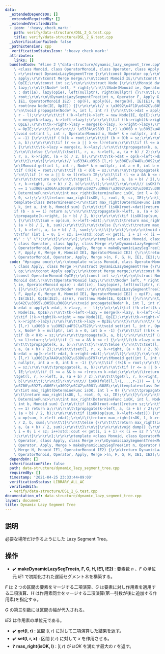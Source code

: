 ```yaml
---
data:
  _extendedDependsOn: []
  _extendedRequiredBy: []
  _extendedVerifiedWith:
  - icon: ':heavy_check_mark:'
    path: verify/data-structure/DSL_2_G.test.cpp
    title: verify/data-structure/DSL_2_G.test.cpp
  _isVerificationFailed: false
  _pathExtension: cpp
  _verificationStatusIcon: ':heavy_check_mark:'
  attributes:
    links: []
  bundledCode: "#line 2 \"data-structure/dynamic_lazy_segment_tree.cpp\"\n\r\ntemplate\
    \ <class Monoid, class OperatorMonoid, class Operator, class Apply, class Merge\
    \ >\r\nstruct DynamicLazySegmentTree {\r\n\tconst Operator op;\r\n\tconst Apply\
    \ apply;\r\n\tconst Merge merge;\r\n\tconst Monoid IE;\r\n\tconst OperatorMonoid\
    \ OpIE;\r\n\tconst int sz;\r\n\r\n\tstruct Node {\r\n\t\tMonoid dat;\r\n\t\tOperatorMonoid\
    \ lazy;\r\n\t\tNode* left, * right;\r\n\t\tNode(Monoid ie, OperatorMonoid opie)\
    \ : dat(ie), lazy(opie), left(nullptr), right(nullptr) {}\r\n\t};\r\n\r\n\tNode*\
    \ root;\r\n\r\n\tDynamicLazySegmentTree(int n, Operator F, Apply G, Merge H, Monoid\
    \ IE1, OperatorMonoid IE2) : op(F), apply(G), merge(H), IE(IE1), OpIE(IE2), sz(n),\
    \ root(new Node(IE, OpIE)) {}\r\n\r\n\t// x \u3092\u4F1D\u642C\u3055\u305B\u308B\
    \r\n\tvoid propagate(Node* k, int l, int r) {\r\n\t\tk->dat = apply(k->dat, k->lazy,\
    \ r - l);\r\n\r\n\t\tif (!k->left)k->left = new Node(IE, OpIE);\r\n\t\tk->left->lazy\
    \ = merge(k->lazy, k->left->lazy);\r\n\r\n\t\tif (!k->right)k->right = new Node(IE,\
    \ OpIE);\r\n\t\tk->right->lazy = merge(k->lazy, k->right->lazy);\r\n\r\n\t\tk->lazy\
    \ = OpIE;\r\n\t}\r\n\r\n\t// \u533A\u9593 [l,r) \u306B x \u3092\u4F5C\u7528\r\n\
    \tvoid set(int l, int r, OperatorMonoid x, Node* k = nullptr, int a = 0, int b\
    \ = -1) {\r\n\t\tif (!k)k = root;\r\n\t\tif (b < 0)b = sz;\r\n\r\n\t\tpropagate(k,\
    \ a, b);\r\n\r\n\t\tif (r <= a || b <= l)return;\r\n\t\tif (l <= a && b <= r)\
    \ {\r\n\t\t\tk->lazy = merge(x, k->lazy);\r\n\t\t\tpropagate(k, a, b);\r\n\t\t\
    }\r\n\t\telse {\r\n\t\t\tset(l, r, x, k->left, a, (a + b) / 2);\r\n\t\t\tset(l,\
    \ r, x, k->right, (a + b) / 2, b);\r\n\t\t\tk->dat = op(k->left->dat, k->right->dat);\r\
    \n\t\t}\r\n\t}\r\n\r\n\t// \u533A\u9593 [l,r) \u306E\u7A4D\u3092\u53D6\u5F97\r\
    \n\tMonoid get(int l, int r, Node* k = nullptr, int a = 0, int b = -1) {\r\n\t\
    \tif (!k)k = root;\r\n\t\tif (b < 0)b = sz;\r\n\r\n\t\tpropagate(k, a, b);\r\n\
    \r\n\t\tif (r <= a || b <= l)return IE;\r\n\t\tif (l <= a && b <= r)return k->dat;\r\
    \n\r\n\t\treturn op(\r\n\t\t\tget(l, r, k->left, a, (a + b) / 2),\r\n\t\t\tget(l,\
    \ r, k->right, (a + b) / 2, b)\r\n\t\t);\r\n\t}\r\n\r\n\t// isOK(fold(l,l+1,...,r-1))\
    \ == 1 \u3068\u306A\u308B\u6700\u5927\u306Er\u3092\u6C42\u3081\u308B\r\n\ttemplate<class\
    \ DetermineFunc>\r\n\tint max_right(DetermineFunc isOK, int l = 0) {\r\n\t\tpropagate(root,\
    \ 0, sz);\r\n\t\treturn max_right(isOK, l, root, 0, sz, IE);\r\n\t}\r\n\r\n\t\
    template<class DetermineFunc>\r\n\tint max_right(DetermineFunc isOK, int l, Node*\
    \ k, int a, int b, Monoid sum) {\r\n\t\tif (isOK(root->dat))return sz;\r\n\t\t\
    if (b - a == 1) return a;\r\n\r\n\t\tpropagate(k->left, a, (a + b) / 2);\r\n\t\
    \tpropagate(k->right, (a + b) / 2, b);\r\n\r\n\t\tif (isOK(op(sum, k->left->dat)))\
    \ {\r\n\t\t\tsum = op(sum, k->left->dat);\r\n\t\t\treturn max_right(isOK, l, k->right,\
    \ (a + b) / 2, b, sum);\r\n\t\t}\r\n\t\telse {\r\n\t\t\treturn max_right(isOK,\
    \ l, k->left, a, (a + b) / 2, sum);\r\n\t\t}\r\n\t}\r\n\r\n\tvoid dump() {\r\n\
    \t\tfor (int i = 0; i < sz; i++)std::cout << get(i, i + 1) << (i == sz ? \"\\\
    n\" : \" \");\r\n\t}\r\n\r\n};\r\n\r\ntemplate <class Monoid, class OperatorMonoid,\
    \ class Operator, class Apply, class Merge >\r\nDynamicLazySegmentTree<Monoid,\
    \ OperatorMonoid, Operator, Apply, Merge > makeDynamicLazySegTree(int n, Operator\
    \ F, Apply G, Merge H, Monoid IE1, OperatorMonoid IE2) {\r\n\treturn DynamicLazySegmentTree<Monoid,\
    \ OperatorMonoid, Operator, Apply, Merge >(n, F, G, H, IE1, IE2);\r\n}\r\n"
  code: "#pragma once\r\n\r\ntemplate <class Monoid, class OperatorMonoid, class Operator,\
    \ class Apply, class Merge >\r\nstruct DynamicLazySegmentTree {\r\n\tconst Operator\
    \ op;\r\n\tconst Apply apply;\r\n\tconst Merge merge;\r\n\tconst Monoid IE;\r\n\
    \tconst OperatorMonoid OpIE;\r\n\tconst int sz;\r\n\r\n\tstruct Node {\r\n\t\t\
    Monoid dat;\r\n\t\tOperatorMonoid lazy;\r\n\t\tNode* left, * right;\r\n\t\tNode(Monoid\
    \ ie, OperatorMonoid opie) : dat(ie), lazy(opie), left(nullptr), right(nullptr)\
    \ {}\r\n\t};\r\n\r\n\tNode* root;\r\n\r\n\tDynamicLazySegmentTree(int n, Operator\
    \ F, Apply G, Merge H, Monoid IE1, OperatorMonoid IE2) : op(F), apply(G), merge(H),\
    \ IE(IE1), OpIE(IE2), sz(n), root(new Node(IE, OpIE)) {}\r\n\r\n\t// x \u3092\u4F1D\
    \u642C\u3055\u305B\u308B\r\n\tvoid propagate(Node* k, int l, int r) {\r\n\t\t\
    k->dat = apply(k->dat, k->lazy, r - l);\r\n\r\n\t\tif (!k->left)k->left = new\
    \ Node(IE, OpIE);\r\n\t\tk->left->lazy = merge(k->lazy, k->left->lazy);\r\n\r\n\
    \t\tif (!k->right)k->right = new Node(IE, OpIE);\r\n\t\tk->right->lazy = merge(k->lazy,\
    \ k->right->lazy);\r\n\r\n\t\tk->lazy = OpIE;\r\n\t}\r\n\r\n\t// \u533A\u9593\
    \ [l,r) \u306B x \u3092\u4F5C\u7528\r\n\tvoid set(int l, int r, OperatorMonoid\
    \ x, Node* k = nullptr, int a = 0, int b = -1) {\r\n\t\tif (!k)k = root;\r\n\t\
    \tif (b < 0)b = sz;\r\n\r\n\t\tpropagate(k, a, b);\r\n\r\n\t\tif (r <= a || b\
    \ <= l)return;\r\n\t\tif (l <= a && b <= r) {\r\n\t\t\tk->lazy = merge(x, k->lazy);\r\
    \n\t\t\tpropagate(k, a, b);\r\n\t\t}\r\n\t\telse {\r\n\t\t\tset(l, r, x, k->left,\
    \ a, (a + b) / 2);\r\n\t\t\tset(l, r, x, k->right, (a + b) / 2, b);\r\n\t\t\t\
    k->dat = op(k->left->dat, k->right->dat);\r\n\t\t}\r\n\t}\r\n\r\n\t// \u533A\u9593\
    \ [l,r) \u306E\u7A4D\u3092\u53D6\u5F97\r\n\tMonoid get(int l, int r, Node* k =\
    \ nullptr, int a = 0, int b = -1) {\r\n\t\tif (!k)k = root;\r\n\t\tif (b < 0)b\
    \ = sz;\r\n\r\n\t\tpropagate(k, a, b);\r\n\r\n\t\tif (r <= a || b <= l)return\
    \ IE;\r\n\t\tif (l <= a && b <= r)return k->dat;\r\n\r\n\t\treturn op(\r\n\t\t\
    \tget(l, r, k->left, a, (a + b) / 2),\r\n\t\t\tget(l, r, k->right, (a + b) / 2,\
    \ b)\r\n\t\t);\r\n\t}\r\n\r\n\t// isOK(fold(l,l+1,...,r-1)) == 1 \u3068\u306A\u308B\
    \u6700\u5927\u306Er\u3092\u6C42\u3081\u308B\r\n\ttemplate<class DetermineFunc>\r\
    \n\tint max_right(DetermineFunc isOK, int l = 0) {\r\n\t\tpropagate(root, 0, sz);\r\
    \n\t\treturn max_right(isOK, l, root, 0, sz, IE);\r\n\t}\r\n\r\n\ttemplate<class\
    \ DetermineFunc>\r\n\tint max_right(DetermineFunc isOK, int l, Node* k, int a,\
    \ int b, Monoid sum) {\r\n\t\tif (isOK(root->dat))return sz;\r\n\t\tif (b - a\
    \ == 1) return a;\r\n\r\n\t\tpropagate(k->left, a, (a + b) / 2);\r\n\t\tpropagate(k->right,\
    \ (a + b) / 2, b);\r\n\r\n\t\tif (isOK(op(sum, k->left->dat))) {\r\n\t\t\tsum\
    \ = op(sum, k->left->dat);\r\n\t\t\treturn max_right(isOK, l, k->right, (a + b)\
    \ / 2, b, sum);\r\n\t\t}\r\n\t\telse {\r\n\t\t\treturn max_right(isOK, l, k->left,\
    \ a, (a + b) / 2, sum);\r\n\t\t}\r\n\t}\r\n\r\n\tvoid dump() {\r\n\t\tfor (int\
    \ i = 0; i < sz; i++)std::cout << get(i, i + 1) << (i == sz ? \"\\n\" : \" \"\
    );\r\n\t}\r\n\r\n};\r\n\r\ntemplate <class Monoid, class OperatorMonoid, class\
    \ Operator, class Apply, class Merge >\r\nDynamicLazySegmentTree<Monoid, OperatorMonoid,\
    \ Operator, Apply, Merge > makeDynamicLazySegTree(int n, Operator F, Apply G,\
    \ Merge H, Monoid IE1, OperatorMonoid IE2) {\r\n\treturn DynamicLazySegmentTree<Monoid,\
    \ OperatorMonoid, Operator, Apply, Merge >(n, F, G, H, IE1, IE2);\r\n}\r\n"
  dependsOn: []
  isVerificationFile: false
  path: data-structure/dynamic_lazy_segment_tree.cpp
  requiredBy: []
  timestamp: '2021-04-25 23:33:44+09:00'
  verificationStatus: LIBRARY_ALL_AC
  verifiedWith:
  - verify/data-structure/DSL_2_G.test.cpp
documentation_of: data-structure/dynamic_lazy_segment_tree.cpp
layout: document
title: Dynamic Lazy Segment Tree
---
```


## 説明
必要な場所だけ作るようにした Lazy Segment Tree。

## 操作
- :heavy_check_mark: **makeDynamicLazySegTree(n, F, G, H, IE1, IE2)** : 要素数 $n$ 、$F$ の単位元 $IE1$ で初期化された遅延セグメント木を構築する。

$F$ は $2$ つの区間の要素をマージする二項演算、$G$ は要素に対し作用素を適用する二項演算、$H$ は作用素同士をマージする二項演算(第一引数が後に追加する作用素)を指定する。

$G$ の第三引数には区間の幅が代入される。

$IE2$ は作用素の単位元である。

- :heavy_check_mark: **get(l, r)** : 区間 $[l,r)$ に対して二項演算した結果を返す。
- :heavy_check_mark: **set(l, r, x)** : 区間 $[l,r)$ に対して $x$ を作用させる。
- :question: **max_right(isOK, l)** : $[l,r)$ が $isOK$ を満たす最大の $r$ を返す。